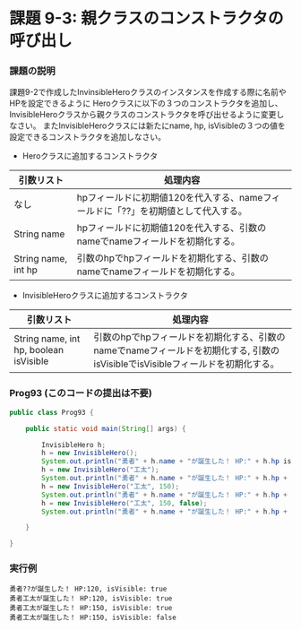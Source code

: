 # 課題 9-3: 親クラスのコンストラクタの呼び出し

### 課題の説明
課題9-2で作成したInvinsibleHeroクラスのインスタンスを作成する際に名前やHPを設定できるように
Heroクラスに以下の３つのコンストラクタを追加し、InvisibleHeroクラスから親クラスのコンストラクタを呼び出せるように変更しなさい。
またInvisibleHeroクラスには新たにname, hp, isVisibleの３つの値を設定できるコンストラクタを追加しなさい。

- Heroクラスに追加するコンストラクタ

| 引数リスト               | 処理内容                                           |
|---------------------|------------------------------------------------|
| なし                  | hpフィールドに初期値120を代入する、nameフィールドに「??」を初期値として代入する。 | 
| String name         | hpフィールドに初期値120を代入する、引数のnameでnameフィールドを初期化する。   | 
| String name, int hp | 引数のhpでhpフィールドを初期化する、引数のnameでnameフィールドを初期化する。   | 

- InvisibleHeroクラスに追加するコンストラクタ

| 引数リスト                                  | 処理内容                                                                            |
|----------------------------------------|---------------------------------------------------------------------------------|
| String name, int hp, boolean isVisible | 引数のhpでhpフィールドを初期化する、引数のnameでnameフィールドを初期化する, 引数のisVisibleでisVisibleフィールドを初期化する。 | 

### Prog93 (このコードの提出は不要)
```java
public class Prog93 {

    public static void main(String[] args) {

        InvisibleHero h;
        h = new InvisibleHero();
        System.out.println("勇者" + h.name + "が誕生した！ HP:" + h.hp isVisible: " + h.isVisible);
        h = new InvisibleHero("工太");
        System.out.println("勇者" + h.name + "が誕生した！ HP:" + h.hp + ", isVisible: " + h.isVisible);
        h = new InvisibleHero("工太", 150);
        System.out.println("勇者" + h.name + "が誕生した！ HP:" + h.hp + ", isVisible: " + h.isVisible);
        h = new InvisibleHero("工太", 150, false);
        System.out.println("勇者" + h.name + "が誕生した！ HP:" + h.hp + ", isVisible: " + h.isVisible);

    }

}
```


### 実行例
```
勇者??が誕生した！ HP:120, isVisible: true
勇者工太が誕生した！ HP:120, isVisible: true
勇者工太が誕生した！ HP:150, isVisible: true
勇者工太が誕生した！ HP:150, isVisible: false
```
